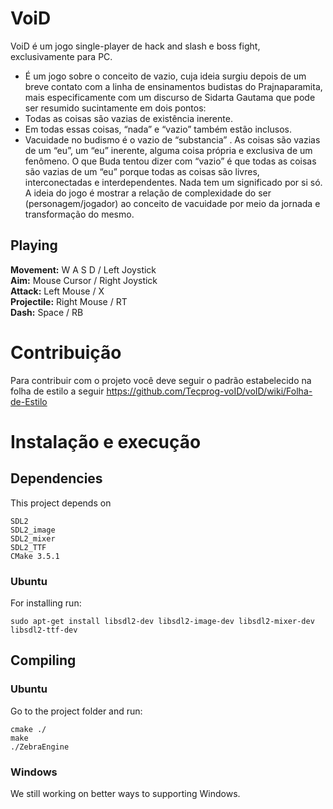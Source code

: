 # VoiD

VoiD é um jogo single-player de hack and slash e boss fight, exclusivamente para PC.

* É um jogo sobre o conceito de vazio, cuja ideia surgiu depois de um breve contato com a linha de ensinamentos budistas do Prajnaparamita, mais especificamente com um discurso de Sidarta Gautama que pode ser resumido sucintamente em dois pontos:
* Todas as coisas são vazias de existência inerente.
* Em todas essas coisas, “nada” e “vazio” também estão inclusos.
* Vacuidade no budismo é o vazio de “substancia” . As coisas são vazias de um “eu”, um “eu” inerente, alguma coisa própria e exclusiva de um fenômeno. O que Buda tentou dizer com “vazio” é que todas as coisas são vazias de um “eu” porque todas as coisas são livres, interconectadas e interdependentes. Nada tem um significado por si só. A ideia do jogo é mostrar a relação de complexidade do ser (personagem/jogador) ao conceito de vacuidade por meio da jornada e transformação do mesmo.

## Playing
<b>Movement:</b>    W A S D       / Left Joystick <br>
<b>Aim:</b>         Mouse Cursor  / Right Joystick <br>
<b>Attack:</b>      Left Mouse    / X <br>
<b>Projectile:</b>  Right Mouse   / RT <br>
<b>Dash:</b>        Space         / RB <br>

# Contribuição
Para contribuir com o projeto você deve seguir o padrão estabelecido na folha de estilo a seguir
https://github.com/Tecprog-voID/voID/wiki/Folha-de-Estilo

# Instalação e execução

## Dependencies

<p align="justify">
This project depends on

    SDL2
    SDL2_image
    SDL2_mixer
    SDL2_TTF
    CMake 3.5.1
</p>

### Ubuntu

<p align="justify">
For installing run:

    sudo apt-get install libsdl2-dev libsdl2-image-dev libsdl2-mixer-dev libsdl2-ttf-dev
</p>

## Compiling
### Ubuntu

<p align="justify">
Go to the project folder and run:

    cmake ./
    make
    ./ZebraEngine
</p>

### Windows

<p align="justify">
We still working on better ways to supporting Windows.
</p>

